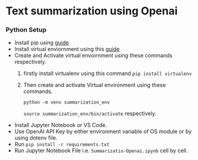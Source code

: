 # Text summarization using Openai
### Python Setup
- Install pip using [guide](https://pip.pypa.io/en/stable/installation/)
- Install virtual enviornment using this [guide](https://virtualenv.pypa.io/en/latest/index.html)
- Create and Activate virtual envoirnment using these commands respectively.
  1. firstly install virtualenv using this command `pip install virtualenv`
  2. Then create and activate Virtual environment using these commands.

     `
     python -m venv summarization_env
     `

     `
     source summarization_env/bin/activate
     `
     respectively.
- Install Jupyter Notebook or VS Code.
- Use OpenAI API Key by either environment variable of OS module or by using dotenv file.
- Run `pip install -r requirements.txt`
- Run Jupyter Notebook File i.e. `Summarizatio-Openai.ipynb` cell by cell.

